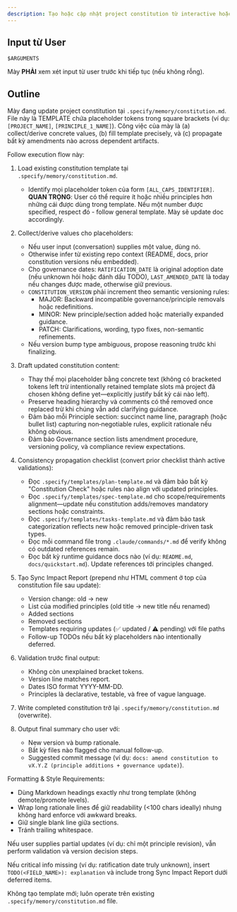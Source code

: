 ```yaml
---
description: Tạo hoặc cập nhật project constitution từ interactive hoặc provided principle inputs, đảm bảo tất cả dependent templates stay in sync
---
```


## Input từ User

```text
$ARGUMENTS
```

Mày **PHẢI** xem xét input từ user trước khi tiếp tục (nếu không rỗng).

## Outline

Mày đang update project constitution tại `.specify/memory/constitution.md`. File này là TEMPLATE chứa placeholder tokens trong square brackets (ví dụ: `[PROJECT_NAME]`, `[PRINCIPLE_1_NAME]`). Công việc của mày là (a) collect/derive concrete values, (b) fill template precisely, và (c) propagate bất kỳ amendments nào across dependent artifacts.

Follow execution flow này:

1. Load existing constitution template tại `.specify/memory/constitution.md`.
   - Identify mọi placeholder token của form `[ALL_CAPS_IDENTIFIER]`.
   **QUAN TRỌNG**: User có thể require ít hoặc nhiều principles hơn những cái được dùng trong template. Nếu một number được specified, respect đó - follow general template. Mày sẽ update doc accordingly.

2. Collect/derive values cho placeholders:
   - Nếu user input (conversation) supplies một value, dùng nó.
   - Otherwise infer từ existing repo context (README, docs, prior constitution versions nếu embedded).
   - Cho governance dates: `RATIFICATION_DATE` là original adoption date (nếu unknown hỏi hoặc đánh dấu TODO), `LAST_AMENDED_DATE` là today nếu changes được made, otherwise giữ previous.
   - `CONSTITUTION_VERSION` phải increment theo semantic versioning rules:
     - MAJOR: Backward incompatible governance/principle removals hoặc redefinitions.
     - MINOR: New principle/section added hoặc materially expanded guidance.
     - PATCH: Clarifications, wording, typo fixes, non-semantic refinements.
   - Nếu version bump type ambiguous, propose reasoning trước khi finalizing.

3. Draft updated constitution content:
   - Thay thế mọi placeholder bằng concrete text (không có bracketed tokens left trừ intentionally retained template slots mà project đã chosen không define yet—explicitly justify bất kỳ cái nào left).
   - Preserve heading hierarchy và comments có thể removed once replaced trừ khi chúng vẫn add clarifying guidance.
   - Đảm bảo mỗi Principle section: succinct name line, paragraph (hoặc bullet list) capturing non‑negotiable rules, explicit rationale nếu không obvious.
   - Đảm bảo Governance section lists amendment procedure, versioning policy, và compliance review expectations.

4. Consistency propagation checklist (convert prior checklist thành active validations):
   - Đọc `.specify/templates/plan-template.md` và đảm bảo bất kỳ "Constitution Check" hoặc rules nào align với updated principles.
   - Đọc `.specify/templates/spec-template.md` cho scope/requirements alignment—update nếu constitution adds/removes mandatory sections hoặc constraints.
   - Đọc `.specify/templates/tasks-template.md` và đảm bảo task categorization reflects new hoặc removed principle-driven task types.
   - Đọc mỗi command file trong `.claude/commands/*.md` để verify không có outdated references remain.
   - Đọc bất kỳ runtime guidance docs nào (ví dụ: `README.md`, `docs/quickstart.md`). Update references tới principles changed.

5. Tạo Sync Impact Report (prepend như HTML comment ở top của constitution file sau update):
   - Version change: old → new
   - List của modified principles (old title → new title nếu renamed)
   - Added sections
   - Removed sections
   - Templates requiring updates (✅ updated / ⚠ pending) với file paths
   - Follow-up TODOs nếu bất kỳ placeholders nào intentionally deferred.

6. Validation trước final output:
   - Không còn unexplained bracket tokens.
   - Version line matches report.
   - Dates ISO format YYYY-MM-DD.
   - Principles là declarative, testable, và free of vague language.

7. Write completed constitution trở lại `.specify/memory/constitution.md` (overwrite).

8. Output final summary cho user với:
   - New version và bump rationale.
   - Bất kỳ files nào flagged cho manual follow-up.
   - Suggested commit message (ví dụ: `docs: amend constitution to vX.Y.Z (principle additions + governance update)`).

Formatting & Style Requirements:

- Dùng Markdown headings exactly như trong template (không demote/promote levels).
- Wrap long rationale lines để giữ readability (<100 chars ideally) nhưng không hard enforce với awkward breaks.
- Giữ single blank line giữa sections.
- Tránh trailing whitespace.

Nếu user supplies partial updates (ví dụ: chỉ một principle revision), vẫn perform validation và version decision steps.

Nếu critical info missing (ví dụ: ratification date truly unknown), insert `TODO(<FIELD_NAME>): explanation` và include trong Sync Impact Report dưới deferred items.

Không tạo template mới; luôn operate trên existing `.specify/memory/constitution.md` file.
